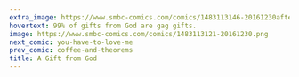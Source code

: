 ```yaml
---
extra_image: https://www.smbc-comics.com/comics/1483113146-20161230after.png
hovertext: 99% of gifts from God are gag gifts.
image: https://www.smbc-comics.com/comics/1483113121-20161230.png
next_comic: you-have-to-love-me
prev_comic: coffee-and-theorems
title: A Gift from God
---
```



